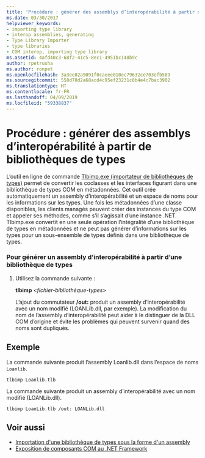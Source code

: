 ```yaml
---
title: 'Procédure : générer des assemblys d’interopérabilité à partir de bibliothèques de types'
ms.date: 03/30/2017
helpviewer_keywords:
- importing type library
- interop assemblies, generating
- Type Library Importer
- type libraries
- COM interop, importing type library
ms.assetid: 4afd40c3-68f2-41c5-8ec1-4951bc148b9c
author: rpetrusha
ms.author: ronpet
ms.openlocfilehash: 3a3ee82a9091f0caeee010ec79632ce703efb589
ms.sourcegitcommit: 558d78d2a68acd4c95ef23231c8b4e4c7bac3902
ms.translationtype: HT
ms.contentlocale: fr-FR
ms.lasthandoff: 04/09/2019
ms.locfileid: "59338837"
---
```

# <a name="how-to-generate-interop-assemblies-from-type-libraries"></a>Procédure : générer des assemblys d’interopérabilité à partir de bibliothèques de types
L’outil en ligne de commande [Tlbimp.exe (importateur de bibliothèques de types)](../../../docs/framework/tools/tlbimp-exe-type-library-importer.md) permet de convertir les coclasses et les interfaces figurant dans une bibliothèque de types COM en métadonnées. Cet outil crée automatiquement un assembly d’interopérabilité et un espace de noms pour les informations sur les types. Une fois les métadonnées d’une classe disponibles, les clients managés peuvent créer des instances du type COM et appeler ses méthodes, comme s’il s’agissait d’une instance .NET. Tlbimp.exe convertit en une seule opération l’intégralité d’une bibliothèque de types en métadonnées et ne peut pas générer d’informations sur les types pour un sous-ensemble de types définis dans une bibliothèque de types.  
  
### <a name="to-generate-an-interop-assembly-from-a-type-library"></a>Pour générer un assembly d’interopérabilité à partir d’une bibliothèque de types  
  
1. Utilisez la commande suivante :  
  
     **tlbimp** \<*fichier-bibliothèque-types*>  
  
     L’ajout du commutateur **/out:** produit un assembly d’interopérabilité avec un nom modifié (LOANLib.dll, par exemple). La modification du nom de l’assembly d’interopérabilité peut aider à le distinguer de la DLL COM d’origine et évite les problèmes qui peuvent survenir quand des noms sont dupliqués.  
  
## <a name="example"></a>Exemple  
 La commande suivante produit l’assembly Loanlib.dll dans l’espace de noms `Loanlib`.  
  
```  
tlbimp Loanlib.tlb  
```  
  
 La commande suivante produit un assembly d’interopérabilité avec un nom modifié (LOANLib.dll).  
  
```  
tlbimp LoanLib.tlb /out: LOANLib.dll  
```  
  
## <a name="see-also"></a>Voir aussi

- [Importation d'une bibliothèque de types sous la forme d'un assembly](../../../docs/framework/interop/importing-a-type-library-as-an-assembly.md)
- [Exposition de composants COM au .NET Framework](../../../docs/framework/interop/exposing-com-components.md)
